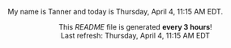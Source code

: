 My name is Tanner and today is Thursday, April 4, 11:15 AM EDT.

<p align="center">This <i>README</i> file is generated <b>every 3 hours</b>!</br>Last refresh: Thursday, April 4, 11:15 AM EDT<br /></p>

